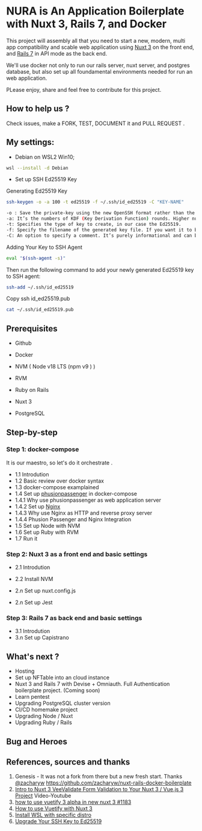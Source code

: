 # NURA is An Application Boilerplate with Nuxt 3, Rails 7, and Docker 

This project will assembly all that you need to start a new, modern, multi app compatibility and scable web application using 
[Nuxt 3](https://nuxt.com/docs/getting-started/introduction) on the 
front end, and [Rails 7](https://rubyonrails.org/) in API mode as the back end.

We'll use docker not only to run our rails server, nuxt server, and postgres database, 
but also set up all foundamental environments needed for run an web application.

PLease enjoy, share and feel free to contribute for this project. 

## How to help us ?

Check issues, make a FORK, TEST, DOCUMENT it and PULL REQUEST .

## My settings:

- Debian on WSL2 Win10;
```bash
wsl --install -d Debian
```

- Set up SSH Ed25519 Key

Generating Ed25519 Key

```bash
ssh-keygen -o -a 100 -t ed25519 -f ~/.ssh/id_ed25519 -C "KEY-NAME"

-o : Save the private-key using the new OpenSSH format rather than the PEM format. Actually, this option is implied when you specify the key type as ed25519.
-a: It’s the numbers of KDF (Key Derivation Function) rounds. Higher numbers result in slower passphrase verification, increasing the resistance to brute-force password cracking should the private-key be stolen.
-t: Specifies the type of key to create, in our case the Ed25519.
-f: Specify the filename of the generated key file. If you want it to be discovered automatically by the SSH agent, it must be stored in the default `.ssh` directory within your home directory.
-C: An option to specify a comment. It’s purely informational and can be anything. But it’s usually filled with <login>@<hostname> who generated the key.


```

Adding Your Key to SSH Agent

```bash
eval "$(ssh-agent -s)"
```

Then run the following command to add your newly generated Ed25519 key to SSH agent:
```bash
ssh-add ~/.ssh/id_ed25519
```

Copy ssh id_ed25519.pub
```bash
cat ~/.ssh/id_ed25519.pub
```

## Prerequisites

* Github

* Docker
* NVM ( Node v18 LTS (npm v9 ) )
* RVM
* Ruby on Rails 
* Nuxt 3 
* PostgreSQL


## Step-by-step

### Step 1: docker-compose

It is our maestro, so let's do it orchestrate .
- 1.1 Introdution 
- 1.2 Basic review over docker syntax
- 1.3 docker-compose examplained
- 1.4 Set up [phusionpassenger](https://www.phusionpassenger.com/docs/tutorials/what_is_passenger/) in docker-compose
- 1.4.1 Why use phusionpassenger as web application server
- 1.4.2 Set up [Nginx](https://nginx.org/en/docs/)
- 1.4.3 Why use Nginx as HTTP and reverse proxy server
- 1.4.4 Phusion Passenger and Nginx Integration
- 1.5 Set up Node with NVM
- 1.6 Set up Ruby with RVM
- 1.7 Run it

### Step 2: Nuxt 3 as a front end and basic settings
- 2.1 Introdution
- 2.2 Install NVM

- 2.n Set up nuxt.config.js
- 2.n Set up Jest

### Step 3: Rails 7 as back end and basic settings
- 3.1 Introdution
- 3.n Set up Capistrano


## What's next ?

- Hosting
- Set up NFTable into an cloud instance
- Nuxt 3 and Rails 7 with Devise + Omniauth.  Full Authentication boilerplate project. (Coming soon)
- Learn pentest
- Upgrading PostgreSQL cluster version
- CI/CD homemake project
- Upgrading Node / Nuxt
- Upgrading Ruby / Rails

## Bug and Heroes

## References, sources and thanks

1. Genesis - It was not a fork from there but a new fresh start. Thanks [@zacharyw](https://github.com/zacharyw)
https://github.com/zacharyw/nuxt-rails-docker-boilerplate
2. [Intro to Nuxt 3 VeeValidate Form Validation to Your Nuxt 3 / Vue.js 3 Project](https://www.youtube.com/watch?v=QMlsuYcOoVI) Video-Youtube
3. [how to use vuetify 3 alpha in new nuxt 3 #1183](https://github.com/nuxt/framework/discussions/1183)
4. [How to use Vuetify with Nuxt 3](https://codybontecou.com/how-to-use-vuetify-with-nuxt-3.html)
5. [Install WSL with specific distro](https://pureinfotech.com/install-windows-subsystem-linux-2-windows-10/)
6. [Upgrade Your SSH Key to Ed25519](https://medium.com/risan/upgrade-your-ssh-key-to-ed25519-c6e8d60d3c54)
